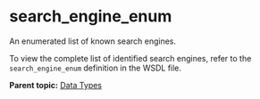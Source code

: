# search_engine_enum

An enumerated list of known search engines.

To view the complete list of identified search engines, refer to the `search_engine_enum` definition in the WSDL file.

**Parent topic:** [Data Types](../data_types/c_datatypes.md)

